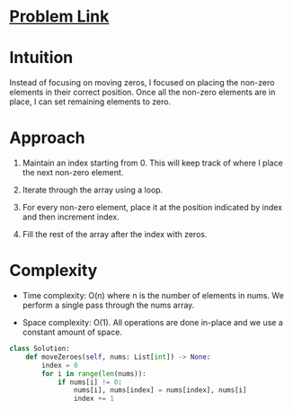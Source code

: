 # [Problem Link](https://leetcode.com/problems/name-of-problem/description/)

# Intuition
Instead of focusing on moving zeros, I focused on placing the non-zero elements in their correct position. Once all the non-zero elements are in place, I can set remaining elements to zero.

# Approach
1. Maintain an index starting from 0. This will keep track of where I place the next non-zero element.

2. Iterate through the array using a loop.

3. For every non-zero element, place it at the position indicated by index and then increment index.

4. Fill the rest of the array after the index with zeros.

# Complexity
- Time complexity:
 O(n) where n is the number of elements in nums. We perform a single pass through the nums array.

- Space complexity:
 O(1). All operations are done in-place and we use a constant amount of space.

```python
class Solution:
    def moveZeroes(self, nums: List[int]) -> None:
        index = 0
        for i in range(len(nums)):
            if nums[i] != 0:
                nums[i], nums[index] = nums[index], nums[i]
                index += 1
```
